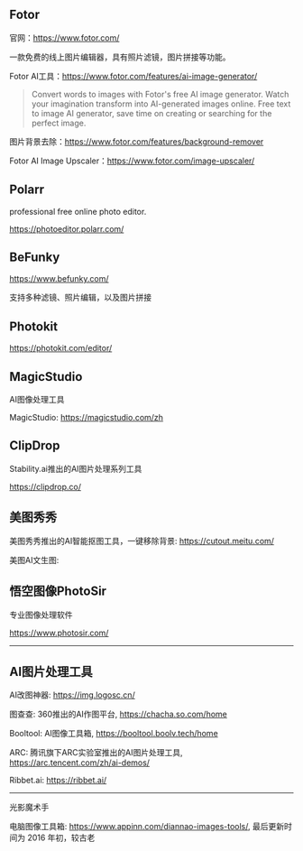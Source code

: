 ## Fotor

官网：https://www.fotor.com/

一款免费的线上图片编辑器，具有照片滤镜，图片拼接等功能。

Fotor AI工具：https://www.fotor.com/features/ai-image-generator/

> Convert words to images with Fotor's free AI image generator. Watch your imagination transform into AI-generated images online. Free text to image AI generator, save time on creating or searching for the perfect image.

图片背景去除：https://www.fotor.com/features/background-remover

Fotor AI Image Upscaler：https://www.fotor.com/image-upscaler/

## Polarr

professional free online photo editor.

https://photoeditor.polarr.com/

## BeFunky

https://www.befunky.com/

支持多种滤镜、照片编辑，以及图片拼接

## Photokit

https://photokit.com/editor/

## MagicStudio

AI图像处理工具

MagicStudio:  https://magicstudio.com/zh

## ClipDrop

Stability.ai推出的AI图片处理系列工具

https://clipdrop.co/

## 美图秀秀

美图秀秀推出的AI智能抠图工具，一键移除背景: https://cutout.meitu.com/

美图AI文生图: 

## 悟空图像PhotoSir

专业图像处理软件

https://www.photosir.com/

---

## AI图片处理工具

AI改图神器: https://img.logosc.cn/

图查查:  360推出的AI作图平台, https://chacha.so.com/home

Booltool: AI图像工具箱, https://booltool.boolv.tech/home

ARC: 腾讯旗下ARC实验室推出的AI图片处理工具, https://arc.tencent.com/zh/ai-demos/

Ribbet.ai: https://ribbet.ai/

----

光影魔术手

电脑图像工具箱: https://www.appinn.com/diannao-images-tools/, 最后更新时间为 2016 年初，较古老